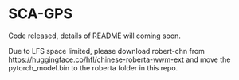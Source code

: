 # SCA-GPS

Code released, details of README will coming soon.

Due to LFS space limited, please download robert-chn from https://huggingface.co/hfl/chinese-roberta-wwm-ext and move the pytorch_model.bin to the roberta folder in this repo.
